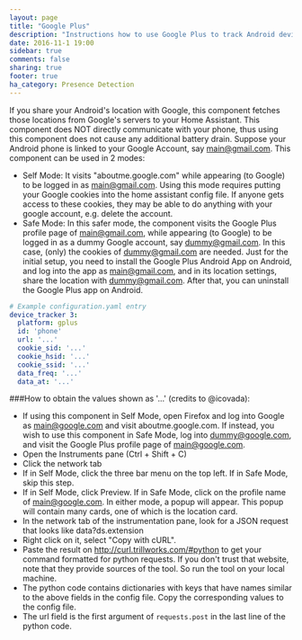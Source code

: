 ```yaml
---
layout: page
title: "Google Plus"
description: "Instructions how to use Google Plus to track Android devices in Home Assistant."
date: 2016-11-1 19:00
sidebar: true
comments: false
sharing: true
footer: true
ha_category: Presence Detection
---
```

If you share your Android's location with Google, this component fetches those locations from Google's servers to your Home Assistant. This component does NOT directly communicate with your phone, thus using this component does not cause any additional battery drain.
Suppose your Android phone is linked to your Google Account, say main@gmail.com.
This component can be used in 2 modes: 
- Self Mode: It visits "aboutme.google.com" while appearing (to Google) to be logged in as main@gmail.com. Using this mode requires putting your Google cookies into the home assistant config file. If anyone gets access to these cookies, they may be able to do anything with your google account, e.g. delete the account.
- Safe Mode: In this safer mode, the component visits the Google Plus profile page of main@gmail.com, while appearing (to Google) to be logged in as a dummy Google account, say dummy@gmail.com. In this case, (only) the cookies of dummy@gmail.com are needed. Just for the initial setup, you need to install the Google Plus Android App on Android, and log into the app as main@gmail.com, and in its location settings, share the location with dummy@gmail.com. After that, you can uninstall the Google Plus app on Android.


```yaml
# Example configuration.yaml entry
device_tracker 3:
  platform: gplus
  id: 'phone'
  url: '...'
  cookie_sid: '...'
  cookie_hsid: '...'
  cookie_ssid: '...'
  data_freq: '...'
  data_at: '...'
```

###How to obtain the values shown as '...' (credits to @icovada):


- If using this component in Self Mode, open Firefox and log into Google as main@google.com 
and visit aboutme.google.com.
If instead, you wish to use this component in Safe Mode, log into dummy@google.com, 
and visit the Google Plus profile page of main@google.com. 
- Open the Instruments pane (Ctrl + Shift + C)
- Click the network tab
- If in Self Mode, click the three bar menu on the top left. If in Safe Mode, skip this step.
- If in Self Mode, click Preview. If in Safe Mode, click on the profile name of main@google.com. 
In either mode, a popup will appear. This popup will contain many cards, 
one of which is the location card.
- In the network tab of the instrumentation pane, look for a JSON request that 
looks like data?ds.extension
- Right click on it, select "Copy with cURL".
- Paste the result on http://curl.trillworks.com/#python to get your command formatted 
for python requests. If you don't trust that website, note that they provide sources of the tool. So run the tool on your local machine.
- The python code contains dictionaries with keys that have names similar to the above 
fields in the config file. Copy the corresponding values to the config file.
- The url field is the first argument of `requests.post` in the last line of the python code.
